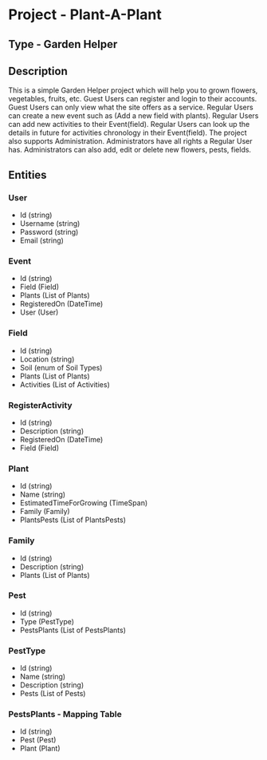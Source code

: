 # Project - Plant-A-Plant

## Type - Garden Helper

## Description

This is a simple Garden Helper project which 
will help you to grown flowers, vegetables, fruits, etc.
Guest Users can register and login to their accounts.
Guest Users can only view what the site offers as a service.
Regular Users can create a new event such as (Add a new field with plants).
Regular Users can add new activities to their Event(field).
Regular Users can look up the details in future for activities chronology in their Event(field).
The project also supports Administration. 
Administrators have all rights a Regular User has.
Administrators can also add, edit or delete new flowers, pests, fields.

## Entities

### User
  - Id (string)
  - Username (string)
  - Password (string)
  - Email (string)
### Event
  - Id (string)
  - Field (Field)
  - Plants (List of Plants)
  - RegisteredOn (DateTime)
  - User (User)
### Field
  - Id (string)
  - Location (string)
  - Soil (enum of Soil Types)
  - Plants (List of Plants)
  - Activities (List of Activities)
### RegisterActivity
  - Id (string)
  - Description (string)
  - RegisteredOn (DateTime)
  - Field (Field)
### Plant
  - Id (string)
  - Name (string)
  - EstimatedTimeForGrowing (TimeSpan)
  - Family (Family)
  - PlantsPests (List of PlantsPests)
### Family
  - Id (string)
  - Description (string)
  - Plants (List of Plants)
### Pest
  - Id (string)
  - Type (PestType)
  - PestsPlants (List of PestsPlants)
### PestType
  - Id (string)
  - Name (string)
  - Description (string)
  - Pests (List of Pests)
### PestsPlants - Mapping Table
  - Id (string)
  - Pest (Pest)
  - Plant (Plant)